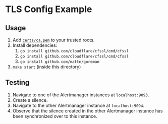 # TLS Config Example

## Usage
1. Add [`certs/ca.pem`](certs/ca.pem) to your trusted roots.
2. Install dependencies:
   1. `go install github.com/cloudflare/cfssl/cmd/cfssl`
   2. `go install github.com/cloudflare/cfssl/cmd/cfssl`
   3. `go install github.com/mattn/goreman`
3. `make start` (inside this directory)

## Testing
1. Navigate to one of the Alertmanager instances at `localhost:9093`.
2. Create a silence.
3. Navigate to the other Alertmanager instance at `localhost:9094`.
4. Observe that the silence created in the other Alertmanager instance has been synchronized over to this instance.

